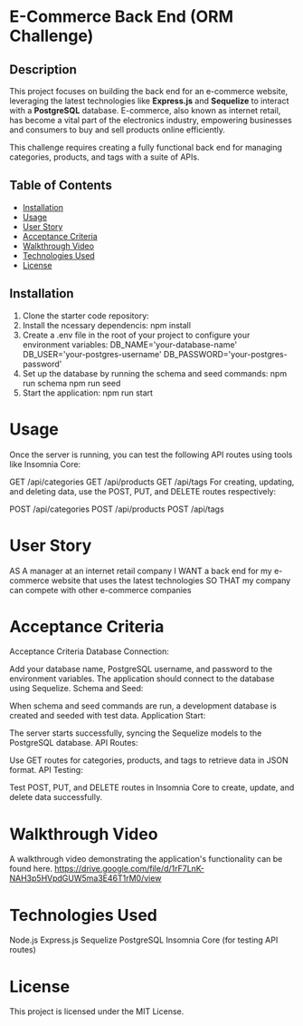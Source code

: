 # E-Commerce Back End (ORM Challenge)

## Description

This project focuses on building the back end for an e-commerce website, leveraging the latest technologies like **Express.js** and **Sequelize** to interact with a **PostgreSQL** database. E-commerce, also known as internet retail, has become a vital part of the electronics industry, empowering businesses and consumers to buy and sell products online efficiently. 

This challenge requires creating a fully functional back end for managing categories, products, and tags with a suite of APIs.

## Table of Contents

- [Installation](#installation)
- [Usage](#usage)
- [User Story](#user-story)
- [Acceptance Criteria](#acceptance-criteria)
- [Walkthrough Video](#walkthrough-video)
- [Technologies Used](#technologies-used)
- [License](#license)

## Installation

1. Clone the starter code repository:
2. Install the ncessary dependencis:
    npm install
3. Create a .env file in the root of your project to configure your environment variables:
    DB_NAME='your-database-name'
    DB_USER='your-postgres-username'
    DB_PASSWORD='your-postgres-password'
4. Set up the database by running the schema and seed commands:
    npm run schema
    npm run seed
5. Start the application:
    npm run start

# Usage

Once the server is running, you can test the following API routes using tools like Insomnia Core:

GET /api/categories
GET /api/products
GET /api/tags
For creating, updating, and deleting data, use the POST, PUT, and DELETE routes respectively:

POST /api/categories
POST /api/products
POST /api/tags

# User Story

AS A manager at an internet retail company
I WANT a back end for my e-commerce website that uses the latest technologies
SO THAT my company can compete with other e-commerce companies

# Acceptance Criteria

Acceptance Criteria
Database Connection:

Add your database name, PostgreSQL username, and password to the environment variables.
The application should connect to the database using Sequelize.
Schema and Seed:

When schema and seed commands are run, a development database is created and seeded with test data.
Application Start:

The server starts successfully, syncing the Sequelize models to the PostgreSQL database.
API Routes:

Use GET routes for categories, products, and tags to retrieve data in JSON format.
API Testing:

Test POST, PUT, and DELETE routes in Insomnia Core to create, update, and delete data successfully.

# Walkthrough Video

A walkthrough video demonstrating the application's functionality can be found here.
https://drive.google.com/file/d/1rF7LnK-NAH3p5HVpdGUW5ma3E46T1rM0/view

# Technologies Used

Node.js
Express.js
Sequelize
PostgreSQL
Insomnia Core (for testing API routes)

# License

This project is licensed under the MIT License.
